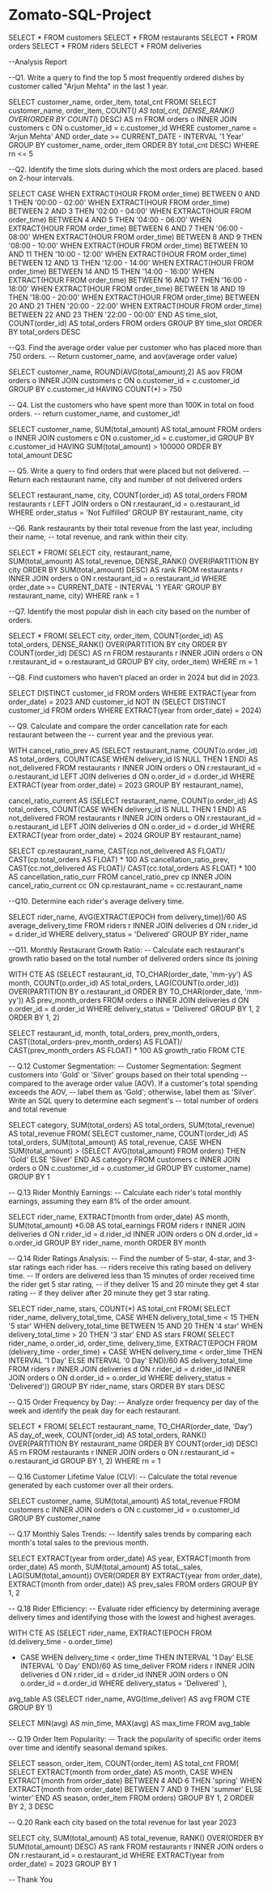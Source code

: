 # Zomato-SQL-Project
SELECT * FROM customers
SELECT * FROM restaurants
SELECT * FROM orders
SELECT * FROM riders
SELECT * FROM deliveries

--Analysis Report

--Q1. Write a query to find the top 5 most frequently ordered dishes by customer called "Arjun Mehta" in the last 1 year.

SELECT customer_name, order_item, total_cnt
FROM(
SELECT customer_name,
order_item,
COUNT(*) AS total_cnt,
DENSE_RANK() OVER(ORDER BY COUNT(*) DESC) AS rn
FROM orders o
INNER JOIN customers c
ON o.customer_id = c.customer_id
WHERE customer_name = 'Arjun Mehta'
AND order_date >= CURRENT_DATE - INTERVAL '1 Year'
GROUP BY customer_name, order_item
ORDER BY total_cnt DESC)
WHERE rn <= 5

--Q2. Identify the time slots during which the most orders are placed. based on 2-hour intervals.

SELECT 
CASE 
WHEN EXTRACT(HOUR FROM order_time) BETWEEN 0 AND 1 THEN '00:00 - 02:00'
WHEN EXTRACT(HOUR FROM order_time) BETWEEN 2 AND 3 THEN '02:00 - 04:00'
WHEN EXTRACT(HOUR FROM order_time) BETWEEN 4 AND 5 THEN '04:00 - 06:00'
WHEN EXTRACT(HOUR FROM order_time) BETWEEN 6 AND 7 THEN '06:00 - 08:00'
WHEN EXTRACT(HOUR FROM order_time) BETWEEN 8 AND 9 THEN '08:00 - 10:00'
WHEN EXTRACT(HOUR FROM order_time) BETWEEN 10 AND 11 THEN '10:00 - 12:00'
WHEN EXTRACT(HOUR FROM order_time) BETWEEN 12 AND 13 THEN '12:00 - 14:00'
WHEN EXTRACT(HOUR FROM order_time) BETWEEN 14 AND 15 THEN '14:00 - 16:00'
WHEN EXTRACT(HOUR FROM order_time) BETWEEN 16 AND 17 THEN '16:00 - 18:00'
WHEN EXTRACT(HOUR FROM order_time) BETWEEN 18 AND 19 THEN '18:00 - 20:00'
WHEN EXTRACT(HOUR FROM order_time) BETWEEN 20 AND 21 THEN '20:00 - 22:00'
WHEN EXTRACT(HOUR FROM order_time) BETWEEN 22 AND 23 THEN '22:00 - 00:00'
END AS time_slot,
COUNT(order_id) AS total_orders
FROM orders
GROUP BY time_slot
ORDER BY total_orders DESC

--Q3. Find the average order value per customer who has placed more than 750 orders.
-- Return customer_name, and aov(average order value)

SELECT customer_name,
ROUND(AVG(total_amount),2) AS aov
FROM orders o
INNER JOIN customers c
ON o.customer_id = c.customer_id
GROUP BY c.customer_id
HAVING COUNT(*) > 750

-- Q4. List the customers who have spent more than 100K in total on food orders.
-- return customer_name, and customer_id!

SELECT customer_name,
SUM(total_amount) AS total_amount
FROM orders o
INNER JOIN customers c
ON o.customer_id = c.customer_id
GROUP BY c.customer_id
HAVING SUM(total_amount) > 100000
ORDER BY total_amount DESC

-- Q5. Write a query to find orders that were placed but not delivered. 
-- Return each restaurant name, city and number of not delivered orders 

SELECT restaurant_name, city, 
COUNT(order_id) AS total_orders
FROM restaurants r
LEFT JOIN orders o
ON r.restaurant_id = o.restaurant_id
WHERE order_status = 'Not Fulfilled'
GROUP BY restaurant_name, city

--Q6. Rank restaurants by their total revenue from the last year, including their name, 
-- total revenue, and rank within their city.

SELECT *
FROM(
SELECT city, restaurant_name,  
SUM(total_amount) AS total_revenue,
DENSE_RANK() OVER(PARTITION BY city ORDER BY SUM(total_amount) DESC) AS rank
FROM restaurants r
INNER JOIN orders o
ON r.restaurant_id = o.restaurant_id
WHERE order_date >= CURRENT_DATE - INTERVAL '1 YEAR'
GROUP BY restaurant_name, city)
WHERE rank = 1

--Q7. Identify the most popular dish in each city based on the number of orders.

SELECT *
FROM(
SELECT city, order_item,
COUNT(order_id) AS total_orders,
DENSE_RANK() OVER(PARTITION BY city ORDER BY COUNT(order_id) DESC) AS rn
FROM restaurants r
INNER JOIN orders o
ON r.restaurant_id = o.restaurant_id
GROUP BY city, order_item)
WHERE rn = 1

--Q8. Find customers who haven’t placed an order in 2024 but did in 2023.

SELECT DISTINCT customer_id
FROM orders
WHERE EXTRACT(year from order_date) = 2023
AND customer_id NOT IN (SELECT DISTINCT customer_id
					    FROM orders
                        WHERE EXTRACT(year from order_date) = 2024)
						
-- Q9. Calculate and compare the order cancellation rate for each restaurant between the 
-- current year and the previous year.

WITH cancel_ratio_prev AS
(SELECT restaurant_name,
COUNT(o.order_id) AS total_orders,
COUNT(CASE WHEN delivery_id IS NULL THEN 1 END) AS not_delivered
FROM restaurants r
INNER JOIN orders o
ON r.restaurant_id = o.restaurant_id
LEFT JOIN deliveries d
ON o.order_id = d.order_id
WHERE EXTRACT(year from order_date) = 2023
GROUP BY restaurant_name),

cancel_ratio_current AS
(SELECT restaurant_name,
COUNT(o.order_id) AS total_orders,
COUNT(CASE WHEN delivery_id IS NULL THEN 1 END) AS not_delivered
FROM restaurants r
INNER JOIN orders o
ON r.restaurant_id = o.restaurant_id
LEFT JOIN deliveries d
ON o.order_id = d.order_id
WHERE EXTRACT(year from order_date) = 2024
GROUP BY restaurant_name)

SELECT cp.restaurant_name, 
CAST(cp.not_delivered AS FLOAT)/ CAST(cp.total_orders AS FLOAT) * 100 AS cancellation_ratio_prev,
CAST(cc.not_delivered AS FLOAT)/ CAST(cc.total_orders AS FLOAT) * 100 AS cancellation_ratio_curr
FROM cancel_ratio_prev cp
INNER JOIN cancel_ratio_current cc 
ON cp.restaurant_name = cc.restaurant_name

--Q10. Determine each rider's average delivery time.

SELECT rider_name,
AVG(EXTRACT(EPOCH from delivery_time))/60 AS average_delivery_time
FROM riders r
INNER JOIN deliveries d
ON r.rider_id = d.rider_id
WHERE delivery_status = 'Delivered'
GROUP BY rider_name

--Q11. Monthly Restaurant Growth Ratio: 
-- Calculate each restaurant's growth ratio based on the total number of delivered orders since its joining

WITH CTE AS
(SELECT restaurant_id, 
TO_CHAR(order_date, 'mm-yy') AS month,
COUNT(o.order_id) AS total_orders,
LAG(COUNT(o.order_id)) OVER(PARTITION BY o.restaurant_id ORDER BY TO_CHAR(order_date, 'mm-yy')) AS prev_month_orders
FROM orders o
INNER JOIN deliveries d
ON o.order_id = d.order_id
WHERE delivery_status = 'Delivered'
GROUP BY 1, 2
ORDER BY 1, 2)

SELECT restaurant_id, month, total_orders, prev_month_orders,
CAST((total_orders-prev_month_orders) AS FLOAT)/ CAST(prev_month_orders AS FLOAT) * 100 AS growth_ratio
FROM CTE

-- Q.12 Customer Segmentation: 
-- Customer Segmentation: Segment customers into 'Gold' or 'Silver' groups based on their total spending 
-- compared to the average order value (AOV). If a customer's total spending exceeds the AOV, 
-- label them as 'Gold'; otherwise, label them as 'Silver'. Write an SQL query to determine each segment's 
-- total number of orders and total revenue

SELECT category, 
SUM(total_orders) AS total_orders,
SUM(total_revenue) AS total_revenue
FROM(
SELECT customer_name,
COUNT(order_id) AS total_orders,
SUM(total_amount) AS total_revenue,
CASE 
WHEN SUM(total_amount) > (SELECT AVG(total_amount) FROM orders) THEN 'Gold'
ELSE 'Silver'
END AS category
FROM customers c
INNER JOIN orders o
ON c.customer_id = o.customer_id
GROUP BY customer_name)
GROUP BY 1

-- Q.13 Rider Monthly Earnings: 
-- Calculate each rider's total monthly earnings, assuming they earn 8% of the order amount.

SELECT rider_name, 
EXTRACT(month from order_date) AS month,
SUM(total_amount) *0.08 AS total_earnings
FROM riders r
INNER JOIN deliveries d
ON r.rider_id = d.rider_id
INNER JOIN orders o
ON d.order_id = o.order_id
GROUP BY rider_name, month
ORDER BY month

-- Q.14 Rider Ratings Analysis: 
-- Find the number of 5-star, 4-star, and 3-star ratings each rider has.
-- riders receive this rating based on delivery time.
-- If orders are delivered less than 15 minutes of order received time the rider get 5 star rating,
-- if they deliver 15 and 20 minute they get 4 star rating 
-- if they deliver after 20 minute they get 3 star rating.

SELECT rider_name, stars,
COUNT(*) AS total_cnt
FROM(
SELECT rider_name, delivery_total_time,
CASE WHEN delivery_total_time < 15 THEN '5 star'
WHEN delivery_total_time BETWEEN 15 AND 20 THEN '4 star'
WHEN delivery_total_time > 20 THEN '3 star'
END AS stars
FROM(
SELECT rider_name, o.order_id, order_time, delivery_time,
EXTRACT(EPOCH FROM (delivery_time - order_time) + 
CASE WHEN delivery_time < order_time THEN INTERVAL '1 Day'
ELSE INTERVAL '0 Day' END)/60 AS delivery_total_time
FROM riders r
INNER JOIN deliveries d
ON r.rider_id = d.rider_id
INNER JOIN orders o
ON d.order_id = o.order_id
WHERE delivery_status = 'Delivered'))
GROUP BY rider_name, stars
ORDER BY stars DESC


-- Q.15 Order Frequency by Day: 
-- Analyze order frequency per day of the week and identify the peak day for each restaurant.

SELECT *
FROM(
SELECT restaurant_name, 
TO_CHAR(order_date, 'Day') AS day_of_week,
COUNT(order_id) AS total_orders,
RANK() OVER(PARTITION BY restaurant_name ORDER BY COUNT(order_id) DESC) AS rn
FROM restaurants r
INNER JOIN orders o
ON r.restaurant_id = o.restaurant_id
GROUP BY 1, 2)
WHERE rn = 1

-- Q.16 Customer Lifetime Value (CLV): 
-- Calculate the total revenue generated by each customer over all their orders.

SELECT customer_name,
SUM(total_amount) AS total_revenue
FROM customers c
INNER JOIN orders o
ON c.customer_id = o.customer_id
GROUP BY customer_name

-- Q.17 Monthly Sales Trends: 
-- Identify sales trends by comparing each month's total sales to the previous month.

SELECT 
EXTRACT(year from order_date) AS year,
EXTRACT(month from order_date) AS month,
SUM(total_amount) AS totaL_sales,
LAG(SUM(total_amount)) OVER(ORDER BY EXTRACT(year from order_date), EXTRACT(month from order_date)) AS prev_sales
FROM orders
GROUP BY 1, 2


-- Q.18 Rider Efficiency: 
-- Evaluate rider efficiency by determining average delivery times and identifying those with the lowest and highest averages.

WITH CTE AS
(SELECT rider_name,
EXTRACT(EPOCH FROM (d.delivery_time - o.order_time) 
+ CASE WHEN delivery_time < order_time THEN INTERVAL '1 Day'
ELSE INTERVAL '0 Day' END)/60 AS time_deliver
FROM riders r
INNER JOIN deliveries d
ON r.rider_id = d.rider_id
INNER JOIN orders o
ON o.order_id = d.order_id
WHERE delivery_status = 'Delivered'
),

avg_table AS
(SELECT rider_name,
AVG(time_deliver) AS avg
FROM CTE
GROUP BY 1)

SELECT 
MIN(avg) AS min_time,
MAX(avg) AS max_time
FROM avg_table

-- Q.19 Order Item Popularity: 
-- Track the popularity of specific order items over time and identify seasonal demand spikes.

SELECT season, order_item,
COUNT(order_item) AS total_cnt
FROM(
SELECT 
EXTRACT(month from order_date) AS month,
CASE 
WHEN EXTRACT(month from order_date) BETWEEN 4 AND 6 THEN 'spring'
WHEN EXTRACT(month from order_date) BETWEEN 7 AND 9 THEN 'summer'
ELSE 'winter'
END AS season,
order_item
FROM orders)
GROUP BY 1, 2
ORDER BY 2, 3 DESC


-- Q.20 Rank each city based on the total revenue for last year 2023 

SELECT city,
SUM(total_amount) AS total_revenue,
RANK() OVER(ORDER BY SUM(total_amount) DESC) AS rank
FROM restaurants r
INNER JOIN orders o
ON r.restaurant_id = o.restaurant_id
WHERE EXTRACT(year from order_date) = 2023
GROUP BY 1

-- Thank You
